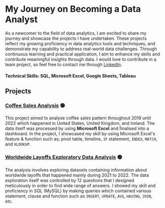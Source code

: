 # My Journey on Becoming a Data Analyst

As a newcomer to the field of data analytics, I am excited to share my journey and showcase the projects I have undertaken. These projects reflect my growing proficiency in data analytics tools and techniques, and demonstrate my capability to address real-world data challenges. Through continuous learning and practical application, I aim to enhance my skills and contribute meaningful insights through data. I would love to contribute in a team project, so feel free to contact me through [LinkedIn](https://www.linkedin.com/in/fahruni).

#### Technical Skills: SQL, Microsoft Excel, Google Sheets, Tableau

## Projects

### [**Coffee Sales Analysis**](https://github.com/Fahruni/Coffee-Sales-Analysis) 🟢
This project aimed to analyse coffee sales pattern throughout 2019 until 2022 which happened in United States, United Kingdom, and Ireland. The data itself was processed by using **Microsoft Excel** and finalised into a dashboard. In the project, I showcased my skill by using Microsoft Excel's feature & function such as; pivot table, timeline, `IF` statement, `INDEX`, `MATCH`, and `XLOOKUP`.

### [**Worldwide Layoffs Exploratory Data Analysis**](https://github.com/Fahruni/Worldwide-Layoffs-Exploratory) 🟢
The analysis involves exploring datasets containing information about worldwide layoffs that happened mainly during 2021 to 2022. The data exploration itself was controlled by 12 questions that I designed meticulously in order to find wide range of answers. I showed my skill and proficiency in *SQL* (MySQL) by making queries which contained various statement, clause and function such as `INSERT`, `UPDATE`, `AVG`, `HAVING`, `JOIN`, etc.
